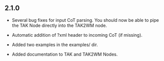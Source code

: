 2.1.0
-----
- Several bug fixes for input CoT parsing. You should now be able to pipe the TAK 
Node directly into the TAK2WM node.

- Automatic addition of ?xml header to incoming CoT (if missing).

- Added two examples in the examples/ dir.

- Added documentation to TAK and TAK2WM Nodes.